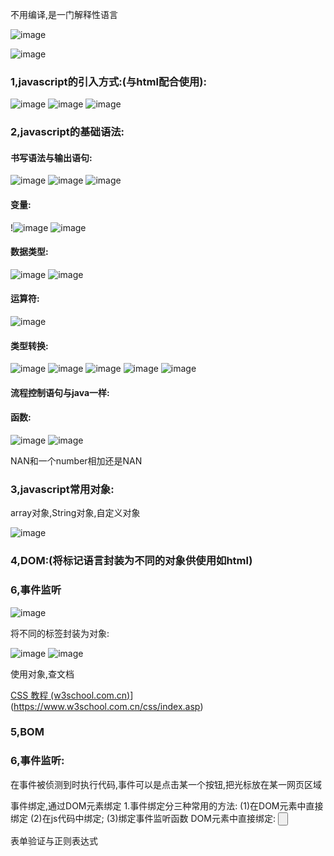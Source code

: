 不用编译,是一门解释性语言

![image](https://user-images.githubusercontent.com/65000660/172337847-7a4b959b-a256-4094-8ba4-02668eb1bdeb.png)

![image](https://user-images.githubusercontent.com/65000660/172337877-cb1228e1-5903-401e-ba94-e9a35b15743a.png)

### 1,javascript的引入方式:(与html配合使用):

![image](https://user-images.githubusercontent.com/65000660/172337901-5a5f704e-52eb-4e4f-8beb-8d8c8e397ac3.png)
![image](https://user-images.githubusercontent.com/65000660/172337943-be1e6706-14ba-4f8b-a908-5b7bbc455495.png)
![image](https://user-images.githubusercontent.com/65000660/172337974-a1ca3ba2-7faf-49c0-8351-c3bf1c59236a.png)



### 2,javascript的基础语法:

#### 书写语法与输出语句:

![image](https://user-images.githubusercontent.com/65000660/172338023-77605f3c-4d04-4e62-bf58-ea494844d11e.png)
![image](https://user-images.githubusercontent.com/65000660/172338057-59e82412-4338-4eee-87ac-31ea9a89c6e7.png)
![image](https://user-images.githubusercontent.com/65000660/172338087-89e46c8a-3bde-420e-bfa8-0a03663a763e.png)


#### 变量:

!![image](https://user-images.githubusercontent.com/65000660/172338124-5a8358fc-5a68-418e-8bb9-c1411fe501e0.png)
![image](https://user-images.githubusercontent.com/65000660/172338153-43d9b368-432f-4ddf-8d72-77ee32182733.png)

#### 数据类型:

![image](https://user-images.githubusercontent.com/65000660/172338187-3765213c-c12a-409b-b24f-009dabb086fe.png)
![image](https://user-images.githubusercontent.com/65000660/172338217-3386103c-2d9a-42d4-a164-8572efa895f1.png)



#### 运算符:

![image](https://user-images.githubusercontent.com/65000660/172338257-26f76f39-3d9e-4db8-8a89-f677ce7fbe49.png)


#### 类型转换:

![image](https://user-images.githubusercontent.com/65000660/172338286-424e6039-d0cb-4f88-9172-bd931abe85c2.png)
![image](https://user-images.githubusercontent.com/65000660/172338309-58797652-3aae-4674-84cb-779d0c5c631b.png)
![image](https://user-images.githubusercontent.com/65000660/172338335-176c7c97-a661-40b1-b007-a70767464512.png)
![image](https://user-images.githubusercontent.com/65000660/172338354-1c436102-2331-47ab-82a9-f2b76f380e57.png)
![image](https://user-images.githubusercontent.com/65000660/172338379-8656cb01-8316-4228-afc7-43701b4a8d66.png)


#### 流程控制语句与java一样:

#### 函数:

![image](https://user-images.githubusercontent.com/65000660/172338429-37bb03fc-0aa7-4c7d-83f3-9626d74cf61c.png)
![image](https://user-images.githubusercontent.com/65000660/172338454-45aa8640-cfa3-47ef-a1fe-d07835d9a4a6.png)

NAN和一个number相加还是NAN

### 3,javascript常用对象:

array对象,String对象,自定义对象

![image](https://user-images.githubusercontent.com/65000660/172338501-0ad0eb58-73d1-4e2b-b8eb-d7ed38dd08ed.png)




### 4,DOM:(将标记语言封装为不同的对象供使用如html)

### 6,事件监听

![image](https://user-images.githubusercontent.com/65000660/172338564-0dfb56e0-47bb-4c07-bb50-9a6666547fd4.png)




将不同的标签封装为对象:

![image](https://user-images.githubusercontent.com/65000660/172338597-3e9f437e-32e9-420a-9a6b-a1eb576c9c95.png)
![image](https://user-images.githubusercontent.com/65000660/172338626-4f1645e5-939d-4e01-b10e-4fce3505de94.png)

使用对象,查文档

[CSS 教程 (w3school.com.cn)](https://www.w3school.com.cn/css/index.asp)](https://www.w3school.com.cn/css/index.asp)

### 5,BOM

### 6,事件监听:
在事件被侦测到时执行代码,事件可以是点击某一个按钮,把光标放在某一网页区域

事件绑定,通过DOM元素绑定
1.事件绑定分三种常用的方法:
(1)在DOM元素中直接绑定
(2)在js代码中绑定;
(3)绑定事件监听函数
DOM元素中直接绑定:
<input type='button' onclick='fn()'>
    <script>
        function fn(){
            console.log('hello');
    }           
    </script>





表单验证与正则表达式
